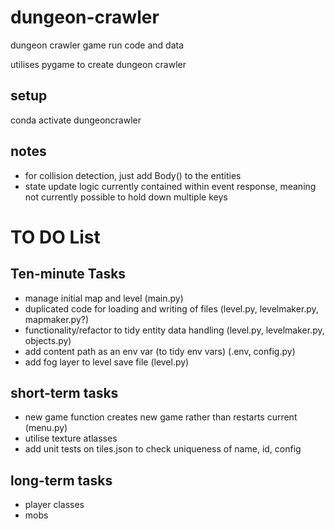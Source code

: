 # dungeon-crawler
dungeon crawler game run code and data

utilises pygame to create dungeon crawler

## setup

conda activate dungeoncrawler

## notes

- for collision detection, just add Body() to the entities
- state update logic currently contained within event response, meaning not currently possible to hold down multiple keys


# TO DO List

## Ten-minute Tasks
- manage initial map and level (main.py)
- duplicated code for loading and writing of files (level.py, levelmaker.py, mapmaker.py?)
- functionality/refactor to tidy entity data handling (level.py, levelmaker.py, objects.py)
- add content path as an env var (to tidy env vars) (.env, config.py)
- add fog layer to level save file (level.py)

## short-term tasks
- new game function creates new game rather than restarts current (menu.py)
- utilise texture atlasses
- add unit tests on tiles.json to check uniqueness of name, id, config

## long-term tasks
- player classes
- mobs